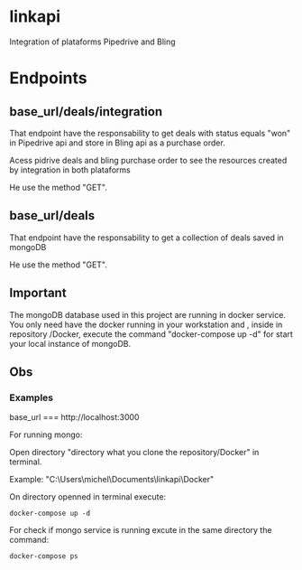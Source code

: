 # linkapi
Integration of plataforms Pipedrive and Bling

# Endpoints

## base_url/deals/integration

That endpoint have the responsability to get deals with status equals "won" in Pipedrive api and store in Bling api as a purchase order.

Acess pidrive deals and bling purchase order to see the resources created by integration in both plataforms

He use the method "GET".

## base_url/deals

That endpoint have the responsability to get a collection of deals saved in mongoDB

He use the method "GET".

## Important

The mongoDB database used in this project are running in docker service. You only need have the docker running in your workstation and
, inside in repository /Docker, execute the command "docker-compose up -d" for start your local instance of mongoDB.

## Obs

### Examples

base_url === http://localhost:3000

For running mongo:

  Open directory "directory what you clone the repository/Docker" in terminal.
  
  Example: "C:\Users\michel\Documents\linkapi\Docker"
  
  On directory openned in terminal execute:
    
    docker-compose up -d
   
  For check if mongo service is running excute in the same directory the command:
    
    docker-compose ps
